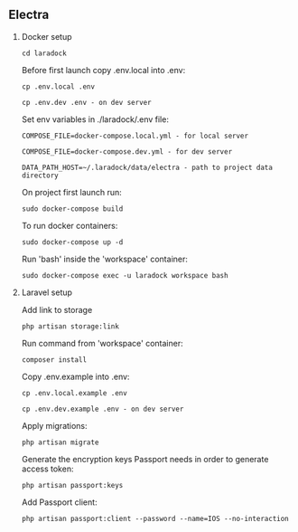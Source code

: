## Electra

1. Docker setup
    
    ```
    cd laradock
    ```
        
    Before first launch copy .env.local into .env:
    ```
    cp .env.local .env
    ```
    ```
    cp .env.dev .env - on dev server
    ```
    
    Set env variables in ./laradock/.env file: 
    ```
    COMPOSE_FILE=docker-compose.local.yml - for local server
    ``` 
    ```
    COMPOSE_FILE=docker-compose.dev.yml - for dev server
    ```
   
    ```
    DATA_PATH_HOST=~/.laradock/data/electra - path to project data directory
    ```
    
    On project first launch run: 
    ```
    sudo docker-compose build
    ```
    
    To run docker containers:
    
    ```
    sudo docker-compose up -d
    ```
    
    Run 'bash' inside the 'workspace' container:
    
    ```
    sudo docker-compose exec -u laradock workspace bash
    ```

2. Laravel setup

    Add link to storage
    ```
   php artisan storage:link
   ```

    Run command from 'workspace' container:
    ```
    composer install
    ```
    
    Copy .env.example into .env:
    ```
    cp .env.local.example .env
    ```
    ```
    cp .env.dev.example .env - on dev server
    ```
   
   Apply migrations:
   ```
   php artisan migrate
   ```
   
   Generate the encryption keys Passport needs in order to generate access token:
   ```
   php artisan passport:keys
   ```
   
   Add Passport client:
   ```
   php artisan passport:client --password --name=IOS --no-interaction
   ```
